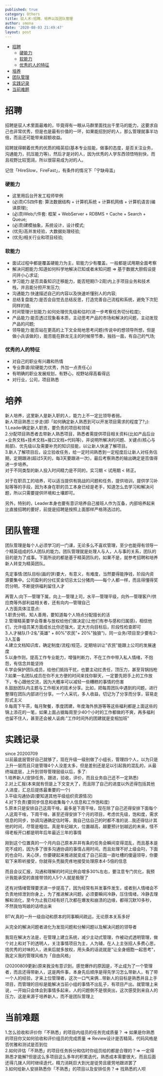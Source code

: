 ```yaml
---
published: true
category: Others
title: 驭人术:招聘、培养以及团队管理    
author: smona
date: '2020-08-03 21:49:47'
layout: post
---
```

- [招聘](#招聘)
    - [硬能力](#硬能力)
    - [软能力](#软能力)
    - [优秀的人的特征](#优秀的人的特征)
- [培养](#培养)
- [团队管理](#团队管理)
- [实践记录](#实践记录)
- [当前难题](#当前难题)

# 招聘  
招聘是驭人术里面最难的，毕竟得有一眼从马群里面找出千里马的能力，这要求自己也非常优秀，但是也是最有价值的一环，如果能招到好的人，那么管理就事半功倍，而且还可能带来超额收益。  

招聘就得朝着优秀的优质的精英招(基本专业技能，做事的态度，是否关注业务，沟通能力，抗压能力等)，然后才是对的人，因为优秀的人学东西领悟特别快，而且视野比较宽阔，所以很容易成为对的人。  

记住「HireSlow，FireFast」，有条件的情况下「宁缺毋滥」  

### 硬能力  
  - 这里用后台开发工程师举例  
  - (必须)CS四件套: 算法数据结构 + 计算机系统 + 计算机网络 + 计算机语言(编译原理);  
  - (必须)Web六件套: 框架 + WebServer + RDBMS + Cache + Search + Queue;  
  - (必须)建模抽象，系统设计，设计模式;  
  - (优先)高并发经验，大数据处理经验;  
  - (优先)相关行业和项目经验;  

### 软能力  
  - 面试过程中都是覆盖硬能力为主，软能力少有覆盖，一般都是试用期全面考察  
  - 解决问题能力:知道如何科学地解决已知或者未知问题 => 基于数据大胆假设提问并小心求证;  
  - 学习能力:是否具备知识迁移能力，能否短期(1-2周)内上手项目业务和技术栈，并且能分担开发压力;  
  - 沟通能力:快速描述自己的内容以及快速听懂别人的内容;  
  - 总结复盘能力:是否会自觉去总结反思，打造完善自己流程和系统，避免下次犯同样的错;  
  - 时间管理计划能力:如何处理优先级和估时(进一步考察任务切分粒度);  
  - 产品能力:能否透过现象看本质，主动思考产品的市场和解决的问题，主动发现产品的问题;  
  - 领导能力:能否站在更高的上下文全局地思考问题(传说中的想领导所想，但是做小兵该做的)，能否能在群龙无主的时候带节奏，独挡一面，有自己的气场;  

### 优秀的人的特征  
  - 对自己的职业有兴趣和热情  
  - 专业靠谱(软硬能力优秀，外加一点责任心)  
  - 有明确的职业发展规划，有野心，视野站得高看得远  
  - 对行业，公司，项目熟悉  

# 培养  
新人培养，这里新人是新入职的人，能力上不一定比领导者弱。  
新人项目熟悉三步走(即「如何确定新人熟悉到可以开发项目需求的程度了?」):  
1.Leader确定新人职责，要负责的项目和领域  
2.分配项目熟悉者去带新人熟悉项目，熟悉者需提供项目相关资料(比如产品后台+业务文档+技术文档+接口文档+代码等)，并说明所解决的问题、关键点(核心与局部)、优先级以及需要补充的知识技能，以让新人快速了解项目。  
3.新人了解项目后，设立验收任务，给一定时间熟悉到一定程度后让新人对任务估期，定期跟进(超过5天的，每3天要跟进一次)，最后考察熟悉的输出确定是否值得进一步培养。  
对于不同类型的新人投入时间精力是不同的，实习期 < 试用期 < 转正。  

对于在职员工的培养，可以适当提供有挑战的问题和任务，提供培训，提供学习补贴等等的手段，因为本身在职的员工本身已经是老手，知道怎么去学习和解决问题，所以只需要提供环境和土壤即可。  

另外，特别的，Leader本身也要有意识培养自己接班人作为互备，内部培养起来比直接招聘的要好，前提是招聘是按照上面那样严格筛选过的。  

# 团队管理  
团队管理是每个人必须学习的一门课，无论多么不喜欢管理，至少也能得有领导一个精英组成的5人团队的能力。团队管理就是处理人与人，人与事的关系，团队的目的是为了成事。下面所说的都是基于精英团队的，如果不是，就参考招聘和培养新人转变为精英团队。  

先定事情:团队目标(画的饼)要大，有意义，有难度，当然要得能挣钱，阶段内资源要集中。公司盈利的分红奖金切忌太公分猪肉——每个人都一样，而且得懂得奖罚分明，不断提供福利留住人才  

再管人:向下—管理下属，向上—管理上司，水平—管理平级，向外—管理客户/供应商等外部利益相关者，还有向内—管理自己  
人方面具体注意点:  
1.职责分明，知人善用，要知道每个人特点分配擅长的活  
2.管理精英要学会尊重与放权给他们做决定(让他们有参与感和归属感)，相信他们，允许组员某方面成长比你还强大，定大方向目标后，阶段性检查即可  
3.人才梯队(1-2名"英雄" + 80%"农民"+ 20%"独狼")，同一业务/项目至少要有2-3人互备  
4.建立文档知识库，确定制度/流程/规范，定期培训让"农民"能跟上公司的发展速度  
5.以身作则，提高工作专业能力，增强判断力，不在工作中带入私人情绪，不抱怨，有信念并能坚持  
6.学会保护团队成员，给他们抵挡干扰，也要主动扛责任，顶压力，甚至背锅挡枪  
7.如果一名团队成员在你不太方便的时间来找你聊天，一定要先把手上的工作放下，专心跟他交流，因为大概率可以减轻一些糟糕的事情的伤害  
8.鼓励团队内主题与工作相关的技术分享。比如，把每周团队中遇到的问题，进行整理在团队内部进行分享。一个人采坑，多人收益，切记为了分享而分享，容易走形式主义  
9.每周下午茶，每月聚餐，季度团建，年度海外旅游等等这些福利都是上面这些的锦上添花的一笔，如果上面占据每周至少40个小时的工作都做的不爽，再多福利也留不住人，甚至还会被人诟病:"工作时间外的团建就是变相加班"  

# 实践记录  
since 20200709  
以前最底层管好自己就够了，现在升级一级别做了小组长，管理四个人，以为只是上升一层而且只是管理4个人没差太多，但是差别还是足以引起我的混乱的，从最终端底层，上升到领导管理层级以后，多了:  
1.培养新人(安排任务，跟进，验收，评价，而且业务自己还不一定熟悉)  
2.对上汇报(本来就有但是上下文变大了，而且除了自己的进度以外还得包括其他人进度，汇总后提炼最重要的一个)  
3.平级沟通协调(要知道其他平级组织资源情况)  
4.对下负责(要同步信息和收集每个人信息和工作饱和度)  
5.原本只是安排自己这周干啥，最多是下周干啥，现在除了自己还得安排下面每个人这周干啥，下周干啥，甚至还得安排下个月的项目，考虑优先级，饱和度，需求信息的同步，协调沟通确定估时等，我自己估自己的时都不准的说...我还得估计其他的时间，尽管是粗估。真是年纪越大，位置越高，越要预计划越远的未来，怪不得老板开口都是明年后年最近三年的事情  

刚到这个位置真的一个月内自己原本井井有条的任务会瞬间变得混乱，而且基本是完不成的，因为多了很多沟通协调的事情占用时间。而且处理不好上级会叼，下面的也会叼，夹心饼，你要硬起来推进就变成了自己前面一直吐槽的傻逼领导，你要软下来聆听接受，你就得头秃脑壳疼地接受处理原本4-5倍的信息  

而且会议汇报，沟通和理解的时间比例会增多30%左右，要注意专门优化，我预计我能承受的直接带领的人5个人就是极限了  

还有对情绪管理要求进一步提高了，因为经常有并发事件发生，或者别人情绪会不负责地倾泄到你身上，为了推进解决问题，必须要瞬间冷静，压住情绪，冷静去理解和消化，至今为止我已经有好几次都在爆发和崩溃的边缘，都得沉默10多秒，不然我怕骂娘的话喷出来  

BTW,真的一升一级自动和原本的同事瞬间疏远，无论原本关系多好  

从完全的解决问题者进化为发现问题和分解问题以及解决问题的领导者  

我现在解决方法是，在管理上建立系统，减少主动式管理，作被动式透明管理，做个对上和对下的透明人，关注事情项目为主，人为辅，在人上主张招人多费心思，找优秀的对味的人，进来后就多放权，用头条的话说就是"让全身细胞一起思考"，我定义我的管理风格为「自由风格」  

(20200809更新)原来我没有意识到，感觉爆炸的原因是，不止成为了一个管理者，而且还得带新人，这是两件事，本身先后顺序是得先学习怎么带新人，有了带一个人的经验，才来上位管理者，这次一口气来俩...带新人的目标是熟悉并且上手项目，而管理的目标是能解决当前小组的事情不出乱子，有项目产出。就管理上来说，一开始只会体会到事情多起来，人的问题倒不是很突出，这次感受到来自人的压力，这是来源于培养新人，而不是团队管理上  

# 当前难题  
1.怎么验收和评价你「不熟悉」的项目内组员的任务完成质量？ => 如果是你熟悉的项目你又如何验收和评价组员的完成质量 => Review设计是否精简，代码风格是否优雅和测试是否到位  
2.如何评估「不熟悉」的项目任务拆分和估时你组员给的都是合理的？=> 一定得熟悉才能解?但是这么多项目这么多年的积累迭代，熟悉成本需要很大，而且后面还得几拨人同时继续迭代，精力消耗巨大到光是徒劳且疲劳地跟进罢了  
3.如何给新人安排熟悉你「不熟悉」的项目以及安排任务？=> 找熟悉的人呗  